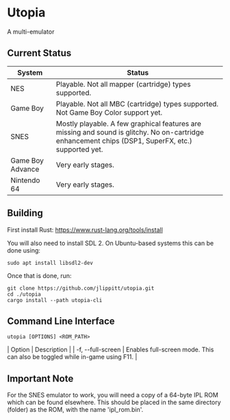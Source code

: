 # Utopia

A multi-emulator

## Current Status

| System           | Status |
| ---------------- | ------ |
| NES              | Playable. Not all mapper (cartridge) types supported. |
| Game Boy         | Playable. Not all MBC (cartridge) types supported. Not Game Boy Color support yet. |
| SNES             | Mostly playable. A few graphical features are missing and sound is glitchy. No on-cartridge enhancement chips (DSP1, SuperFX, etc.) supported yet. |
| Game Boy Advance | Very early stages. |
| Nintendo 64      | Very early stages. |

## Building

First install Rust: https://www.rust-lang.org/tools/install

You will also need to install SDL 2. On Ubuntu-based systems this can be done using:

    sudo apt install libsdl2-dev

Once that is done, run:

    git clone https://github.com/jlippitt/utopia.git
    cd ./utopia
    cargo install --path utopia-cli

## Command Line Interface

    utopia [OPTIONS] <ROM_PATH>

| Option                       | Description |
| -f, --full-screen            | Enables full-screen mode. This can also be toggled while in-game using F11. |

## Important Note

For the SNES emulator to work, you will need a copy of a 64-byte IPL ROM which can be found elsewhere. This should be placed in the same
directory (folder) as the ROM, with the name 'ipl_rom.bin'.
